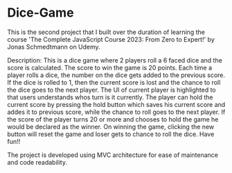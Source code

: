 # Dice-Game

This is the second project that I built over the duration of learning the course
'The Complete JavaScript Course 2023: From Zero to Expert!' by Jonas Schmedtmann on Udemy.

Description:
This is a dice game where 2 players roll a 6 faced dice and the score is calculated. The score to win the game is 20 points. Each time a player rolls a dice, the number on the dice gets added to the previous score. If the dice is rolled to 1, then the current score is lost and the chance to roll the dice goes to the next player. The UI of current player is highlighted to that users understands whos turn is it currently.
The player can hold the current score by pressing the hold button which saves his current score and addes it to previous score, while the chance to roll goes to the next player.
If the score of the player turns 20 or more and chooses to hold the game he would be declared as the winner.
On winning the game, clicking the new button will reset the game and loser gets to chance to roll the dice.
Have fun!!

The project is developed using MVC architecture for ease of maintenance and code readability.
